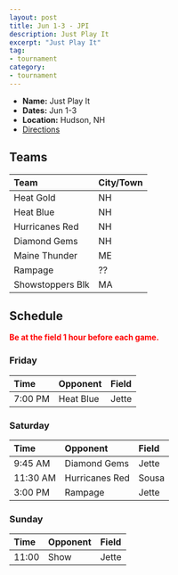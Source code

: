 ```yaml
---
layout: post
title: Jun 1-3 - JPI
description: Just Play It
excerpt: "Just Play It"
tag:
- tournament
category:
- tournament
---
```

* **Name:** Just Play It
* **Dates:** Jun 1-3
* **Location:**  Hudson, NH
* [Directions](https://seanmerrow.github.io/heatgold/fields/hudson_jette)   

## Teams

|Team                        |City/Town        |
|:---------------------------|:----------------|
|Heat Gold	                 |NH  |
|Heat Blue	                 |NH  |
|Hurricanes Red 	           |NH  |
|Diamond Gems       	       |NH  |
|Maine Thunder               |ME  |
|Rampage                     |??  |
|Showstoppers Blk            |MA  |


## Schedule
**<span style="color:red">Be at the field 1 hour before each game.</span>**

### Friday

| Time     | Opponent       | Field |
|:-------  |:-------------  |:---   |
| 7:00 PM  | Heat Blue      | Jette |


### Saturday

| Time      | Opponent         | Field   |
|:--------  |:---------------  |:-----   |
| 9:45 AM   | Diamond Gems     | Jette   |
| 11:30 AM  | Hurricanes Red   | Sousa   |
| 3:00 PM   | Rampage          | Jette   |


### Sunday

| Time | Opponent | Field |
|:---  |:---      |:---   |
| 11:00  | Show      | Jette   |

